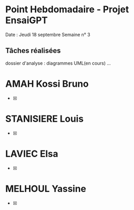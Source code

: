 # Point Hebdomadaire - Projet EnsaiGPT

Date : Jeudi 18 septembre 
Semaine n° 3

## Tâches réalisées
dossier d'analyse : diagrammes UML(en cours)
...
# AMAH Kossi Bruno
- [x]
# STANISIERE Louis
- [x]
# LAVIEC Elsa
- [x]
# MELHOUL Yassine
- [x]
